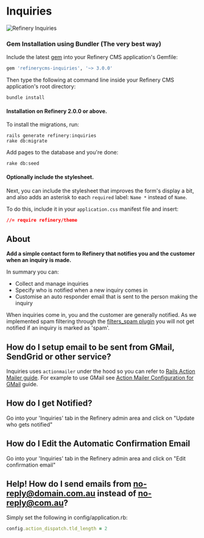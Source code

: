 # Inquiries

![Refinery Inquiries](http://refinerycms.com/system/images/BAhbBlsHOgZmSSIqMjAxMS8wNS8wMS8wNF81MF8wMV81MDlfaW5xdWlyaWVzLnBuZwY6BkVU/inquiries.png)

### Gem Installation using Bundler (The very best way)

Include the latest [gem](http://rubygems.org/gems/refinerycms-inquiries) into your Refinery CMS application's Gemfile:

```ruby
gem 'refinerycms-inquiries', '~> 3.0.0'
```

Then type the following at command line inside your Refinery CMS application's root directory:

    bundle install

#### Installation on Refinery 2.0.0 or above.

To install the migrations, run:

    rails generate refinery:inquiries
    rake db:migrate

Add pages to the database and you're done:

    rake db:seed

#### Optionally include the stylesheet.

Next, you can include the stylesheet that improves the form's display a bit,
and also adds an asterisk to each `required` label: `Name *` instead of `Name`.

To do this, include it in your `application.css` manifest file and insert:

```css
//= require refinery/theme
```

## About

__Add a simple contact form to Refinery that notifies you and the customer when an inquiry is made.__

In summary you can:

* Collect and manage inquiries
* Specify who is notified when a new inquiry comes in
* Customise an auto responder email that is sent to the person making the inquiry

When inquiries come in, you and the customer are generally notified. As we implemented spam filtering through the [filters_spam plugin](https://github.com/resolve/filters_spam#readme) you will not get notified if an inquiry is marked as 'spam'.

## How do I setup email to be sent from GMail, SendGrid or other service?

Inquiries uses `actionmailer` under the hood so you can refer to [Rails Action Mailer guide](http://guides.rubyonrails.org/action_mailer_basics.html). For example to use GMail see [Action Mailer Configuration for GMail](http://guides.rubyonrails.org/action_mailer_basics.html#action-mailer-configuration-for-gmail) guide.

## How do I get Notified?

Go into your 'Inquiries' tab in the Refinery admin area and click on "Update who gets notified"

## How do I Edit the Automatic Confirmation Email

Go into your 'Inquiries' tab in the Refinery admin area and click on "Edit confirmation email"

## Help! How do I send emails from no-reply@domain.com.au instead of no-reply@com.au?

Simply set the following in config/application.rb:

```ruby
config.action_dispatch.tld_length = 2
```
